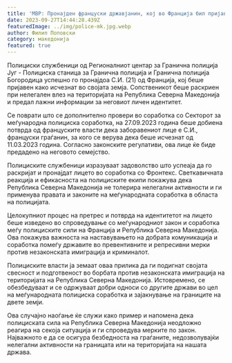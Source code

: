 ```yaml
---
title: 'МВР: Пронајден француски државјанин, кој во Франција бил пријавен за исчезнат - 27 СЕПТЕМВРИ 2023'
date: 2023-09-27T14:44:28.439Z
featuredImage: ../img/police-mk.jpg.webp
author: Филип Поповски
category: македонија
featured: true
---
```

Полициски службеници од Регионалниот центар за Гранична полиција Југ - Полициска станица за Гранична полиција и Гранична полиција Богородица успешно го пронајдоа С.И. (21) од Франција, кој беше пријавен како исчезнат во својата земја. Сопственикот беше раскриен при нелегален влез на територијата на Република Северна Македонија и предал лажни информации за неговиот личен идентитет.

Се поврати што се дополнително провери во соработка со Секторот за меѓународна полициска соработка, на 27.09.2023 година беше добиена потврда од француските власти дека заборавениот лице е С.И., француски граѓанин, за кого се верува дека беше исчезнат од 11.03.2023 година. Согласно законските регулативи, ова лице ќе биде предадено на неговото семејство.

Полициските службеници изразуваат задоволство што успеаја да го раскријат и пронајдат лицето во соработка со Фронтекс. Светкавичната реакција и ефикасноста на полициските екипи покажува дека Република Северна Македонија не толерира нелегални активности и ги применува правата и законите на меѓународната соработка в областа на полицијата.

Целокупниот процес на претрес и потврда на идентитетот на лицето беше изведено во спроведување со меѓународниот закон и соработка меѓу полициските сили на Франција и Република Северна Македонија. Ова покажува важноста на наставувањето на добрата комуникација и соработка помеѓу државите во превентивните и репресивни мерки против незаконската имиграција и криминалот.

Полициските власти ја земаат оваа прилика да ги подигнат својата свесност и подготвеност во борбата против незаконската имиграција на територијата на Република Северна Македонија. Истовремено, се обезбедуваат и се одржуваат добри односи со другите држави во цел на меѓународната полициска соработка и зајакнување на границите на двете земји.

Ова случајно наоѓање ќе служи како пример и напомена дека полициската сила на Република Северна Македонија неодложно реагира на секоја ситуација и ги спроведува мерките по закон. Најважното е да се осигура безбедноста на граѓаните, недозволувајќи нелегални активности на границата или на територијата на нашата држава.
